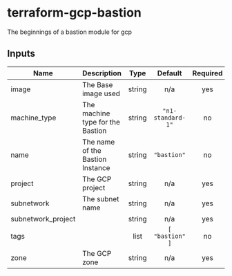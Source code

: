 
# terraform-gcp-bastion

The beginnings of a bastion module for gcp

<!-- BEGINNING OF PRE-COMMIT-TERRAFORM DOCS HOOK -->
## Inputs

| Name | Description | Type | Default | Required |
|------|-------------|:----:|:-----:|:-----:|
| image | The Base image used | string | n/a | yes |
| machine\_type | The machine type for the Bastion | string | `"n1-standard-1"` | no |
| name | The name of the Bastion Instance | string | `"bastion"` | no |
| project | The GCP project | string | n/a | yes |
| subnetwork | The subnet name | string | n/a | yes |
| subnetwork\_project |  | string | n/a | yes |
| tags |  | list | `[ "bastion" ]` | no |
| zone | The GCP zone | string | n/a | yes |

<!-- END OF PRE-COMMIT-TERRAFORM DOCS HOOK -->
